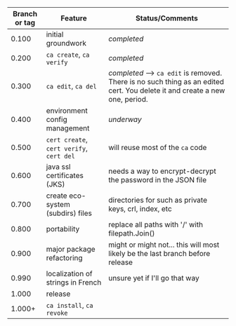 | Branch or tag | Feature                                               | Status/Comments                                                                                                              |
|---------------|-------------------------------------------------------|------------------------------------------------------------------------------------------------------------------------------|
| 0.100         | initial groundwork                                    | *completed*                                                                                                                  |
| 0.200         | `ca create`, `ca verify`                              | *completed*                                                                                                                  |
| 0.300         | `ca edit`, `ca del`                                   | *completed* --> `ca edit` is removed. There is no such thing as an edited cert. You delete it  and create a new one, period. |
| 0.400         | environment config management                         | *underway*                                                                                                                   |
| 0.500         | `cert create`, `cert verify`, `cert del` | will reuse most of the `ca` code                                                                                             |
| 0.600         | java ssl certificates (JKS)                           | needs a way to encrypt-decrypt the password in the JSON file                                                                 |
| 0.700         | create eco-system (subdirs) files                     | directories for such as private keys, crl, index, etc                                                                        |
| 0.800         | portability                                           | replace all paths with '/' with filepath.Join()                                                                              |
| 0.900         | major package refactoring                             | might or might not... this will most likely be the last branch before release                                                |
| 0.990         | localization of strings in French                     | unsure yet if I'll go that way                                                                                               |
| 1.000         | release                                               |
| 1.000+        | `ca install`, `ca revoke`                             |

